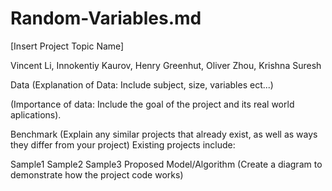# Random-Variables.md

[Insert Project Topic Name]

Vincent Li, Innokentiy Kaurov, Henry Greenhut, Oliver Zhou, Krishna Suresh

Data
(Explanation of Data: Include subject, size, variables ect...)

(Importance of data: Include the goal of the project and its real world aplications).

Benchmark
(Explain any similar projects that already exist, as well as ways they differ from your project) Existing projects include:

Sample1
Sample2
Sample3
Proposed Model/Algorithm
(Create a diagram to demonstrate how the project code works)
